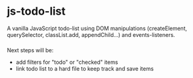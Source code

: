 # js-todo-list
A vanilla JavaScript todo-list using DOM manipulations (createElement, querySelector, classList.add, appendChild...) and events-listeners.

###
Next steps will be:
- add filters for "todo" or "checked" items
- link todo list to a hard file to keep track and save items
